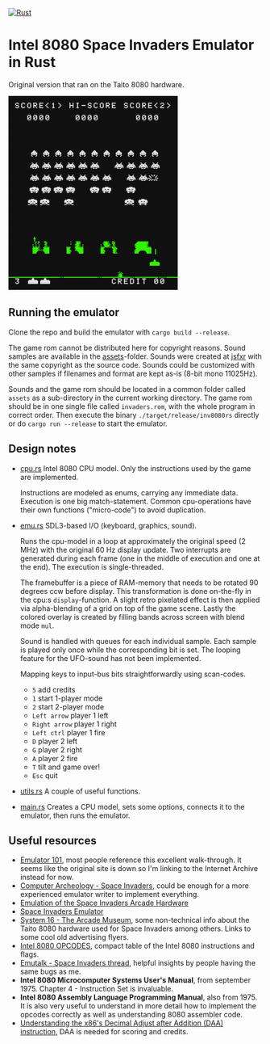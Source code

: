 [![Rust](https://github.com/krueger71/inv8080rs/actions/workflows/ci.yml/badge.svg)](https://github.com/krueger71/inv8080rs/actions/workflows/ci.yml)

# Intel 8080 Space Invaders Emulator in Rust

Original version that ran on the Taito 8080 hardware.

![screenshot](screenshot.png)

## Running the emulator

Clone the repo and build the emulator with `cargo build --release`.

The game rom cannot be distributed here for copyright reasons. Sound samples are available in the [assets](assets)-folder. Sounds were created at [jsfxr](https://sfxr.me/) with the same copyright as the source code. Sounds could be customized with other samples if filenames and format are kept as-is (8-bit mono 11025Hz).

Sounds and the game rom should be located in a common folder called `assets` as a sub-directory in the current working directory. The game rom should be in one single file called `invaders.rom`, with the whole program in correct order. Then execute the binary `./target/release/inv8080rs` directly or do `cargo run --release` to start the emulator.

## Design notes

* [cpu.rs](src/cpu.rs) Intel 8080 CPU model. Only the instructions used by the game are implemented.

  Instructions are modeled as enums, carrying any immediate data. Execution is one big match-statement. Common cpu-operations have their own functions ("micro-code") to avoid duplication.

* [emu.rs](src/emu.rs) SDL3-based I/O (keyboard, graphics, sound).

  Runs the cpu-model in a loop at approximately the original speed (2 MHz) with the original 60 Hz display update. Two interrupts are generated during each frame (one in the middle of execution and one at the end). The execution is single-threaded.

  The framebuffer is a piece of RAM-memory that needs to be rotated 90 degrees ccw before display. This transformation is done on-the-fly in the cpu:s `display`-function. A slight retro pixelated effect is then applied via alpha-blending of a grid on top of the game scene. Lastly the colored overlay is created by filling bands across screen with blend mode `mul`.

  Sound is handled with queues for each individual sample. Each sample is played only once while the corresponding bit is set. The looping feature for the UFO-sound has not been implemented.

  Mapping keys to input-bus bits straightforwardly using scan-codes.

  * `5` add credits
  * `1` start 1-player mode
  * `2` start 2-player mode
  * `Left arrow` player 1 left
  * `Right arrow` player 1 right
  * `Left ctrl` player 1 fire
  * `D` player 2 left
  * `G` player 2 right
  * `A` player 2 fire
  * `T` tilt and game over!
  * `Esc` quit

* [utils.rs](src/utils.rs) A couple of useful functions.
* [main.rs](src/main.rs) Creates a CPU model, sets some options, connects it to the emulator, then runs the emulator.

## Useful resources


- [Emulator 101](https://web.archive.org/web/20240118230840/http://www.emulator101.com/), most people reference this excellent walk-through. It seems like the original site is down so I'm linking to the Internet Archive instead for now.
- [Computer Archeology - Space Invaders](https://computerarcheology.com/Arcade/SpaceInvaders/), could be enough for a more experienced emulator writer to implement everything.
- [Emulation of the Space Invaders Arcade Hardware](https://hotto.de/software-hardware/emulation-of-the-arcade-game-space-invaders/)
- [Space Invaders Emulator](https://www.justin-credible.net/2020/03/31/space-invaders-emulator/)
- [System 16 - The Arcade Museum](https://www.system16.com/hardware.php?id=629), some non-technical info about the Taito 8080 hardware used for Space Invaders among others. Links to some cool old advertising flyers.
- [Intel 8080 OPCODES](https://pastraiser.com/cpu/i8080/i8080_opcodes.html), compact table of the Intel 8080 instructions and flags.
- [Emutalk - Space Invaders thread](https://www.emutalk.net/threads/space-invaders.38177/page-2), helpful insights by people having the same bugs as me.
- **Intel 8080 Microcomputer Systems User's Manual**, from september 1975. Chapter 4 - Instruction Set is invaluable.
- **Intel 8080 Assembly Language Programming Manual**, also from 1975. It is also very useful to understand in more detail how to implement the opcodes correctly as well as understanding 8080 assembler code.
- [Understanding the x86's Decimal Adjust after Addition (DAA) instruction](http://www.righto.com/2023/01/understanding-x86s-decimal-adjust-after.html), DAA is needed for scoring and credits.
